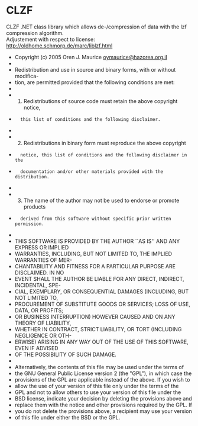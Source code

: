 # CLZF
CLZF .NET class library which allows de-/compression of data with the lzf compression algorithm. <br>
Adjustement with respect to license: http://oldhome.schmorp.de/marc/liblzf.html



 * Copyright (c) 2005 Oren J. Maurice <oymaurice@hazorea.org.il>
 * 
 * Redistribution and use in source and binary forms, with or without modifica-
 * tion, are permitted provided that the following conditions are met:
 * 
 *   1.  Redistributions of source code must retain the above copyright notice,
 *       this list of conditions and the following disclaimer.
 * 
 *   2.  Redistributions in binary form must reproduce the above copyright
 *       notice, this list of conditions and the following disclaimer in the
 *       documentation and/or other materials provided with the distribution.
 * 
 *   3.  The name of the author may not be used to endorse or promote products
 *       derived from this software without specific prior written permission.
 * 
 * THIS SOFTWARE IS PROVIDED BY THE AUTHOR ``AS IS'' AND ANY EXPRESS OR IMPLIED
 * WARRANTIES, INCLUDING, BUT NOT LIMITED TO, THE IMPLIED WARRANTIES OF MER-
 * CHANTABILITY AND FITNESS FOR A PARTICULAR PURPOSE ARE DISCLAIMED.  IN NO
 * EVENT SHALL THE AUTHOR BE LIABLE FOR ANY DIRECT, INDIRECT, INCIDENTAL, SPE-
 * CIAL, EXEMPLARY, OR CONSEQUENTIAL DAMAGES (INCLUDING, BUT NOT LIMITED TO,
 * PROCUREMENT OF SUBSTITUTE GOODS OR SERVICES; LOSS OF USE, DATA, OR PROFITS;
 * OR BUSINESS INTERRUPTION) HOWEVER CAUSED AND ON ANY THEORY OF LIABILITY,
 * WHETHER IN CONTRACT, STRICT LIABILITY, OR TORT (INCLUDING NEGLIGENCE OR OTH-
 * ERWISE) ARISING IN ANY WAY OUT OF THE USE OF THIS SOFTWARE, EVEN IF ADVISED
 * OF THE POSSIBILITY OF SUCH DAMAGE.
 *
 * Alternatively, the contents of this file may be used under the terms of
 * the GNU General Public License version 2 (the "GPL"), in which case the
 * provisions of the GPL are applicable instead of the above. If you wish to
 * allow the use of your version of this file only under the terms of the
 * GPL and not to allow others to use your version of this file under the
 * BSD license, indicate your decision by deleting the provisions above and
 * replace them with the notice and other provisions required by the GPL. If
 * you do not delete the provisions above, a recipient may use your version
 * of this file under either the BSD or the GPL.
